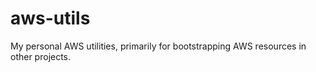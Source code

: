 # aws-utils
My personal AWS utilities, primarily for bootstrapping AWS resources in other projects.
